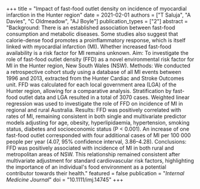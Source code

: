 +++
title = "Impact of fast-food outlet density on incidence of myocardial infarction in the Hunter region"
date = 2021-02-01
authors = ["T Saluja", "A Davies", "C Oldmeadow", "AJ Boyle"]
publication_types = ["2"]
abstract = "Background: There is an established association between fast-food consumption and metabolic diseases. Some studies also suggest that calorie-dense food promotes a proinflammatory response, which is itself linked with myocardial infarction (MI). Whether increased fast-food availability is a risk factor for MI remains unknown. Aim: To investigate the role of fast-food outlet density (FFD) as a novel environmental risk factor for MI in the Hunter region, New South Wales (NSW). Methods: We conducted a retrospective cohort study using a database of all MI events between 1996 and 2013, extracted from the Hunter Cardiac and Stroke Outcomes unit. FFD was calculated for each local government area (LGA) of the Hunter region, allowing for a comparative analysis. Stratification by fast-food outlet data and LGA resulted in a total of 3070 cases. Weighted linear regression was used to investigate the role of FFD on incidence of MI in regional and rural Australia. Results: FFD was positively correlated with rates of MI, remaining consistent in both single and multivariate predictor models adjusting for age, obesity, hyperlipidaemia, hypertension, smoking status, diabetes and socioeconomic status (P < 0.001). An increase of one fast-food outlet corresponded with four additional cases of MI per 100 000 people per year (4.07, 95% confidence interval, 3.86–4.28). Conclusions: FFD was positively associated with incidence of MI in both rural and metropolitan areas of NSW. This relationship remained consistent after multivariate adjustment for standard cardiovascular risk factors, highlighting the importance of an individual's food environment as a potential contributor towards their health."
featured = false
publication = "*Internal Medicine Journal*"
doi = "10.1111/imj.14745"
+++

